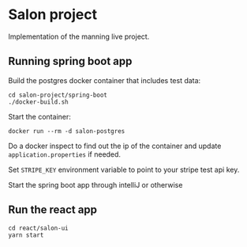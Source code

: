 # Salon project

Implementation of the manning live project.

## Running spring boot app

Build the postgres docker container that includes test data:

```
cd salon-project/spring-boot
./docker-build.sh
```

Start the container:
```
docker run --rm -d salon-postgres
```

Do a docker inspect to find out the ip of the container and update `application.properties` if needed.

Set `STRIPE_KEY` environment variable to point to your stripe test api key.

Start the spring boot app through intelliJ or otherwise

## Run the react app

```
cd react/salon-ui
yarn start
```
